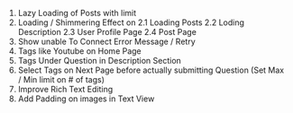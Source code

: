 1. Lazy Loading of Posts with limit
2. Loading / Shimmering Effect on
    2.1 Loading Posts
    2.2 Loding Description
    2.3 User Profile Page
    2.4 Post Page
3. Show unable To Connect Error Message / Retry
4. Tags like Youtube on Home Page
5. Tags Under Question in Description Section
6. Select Tags on Next Page before actually submitting Question (Set Max / Min limit on # of tags)
7. Improve Rich Text Editing
8. Add Padding on images in Text View

